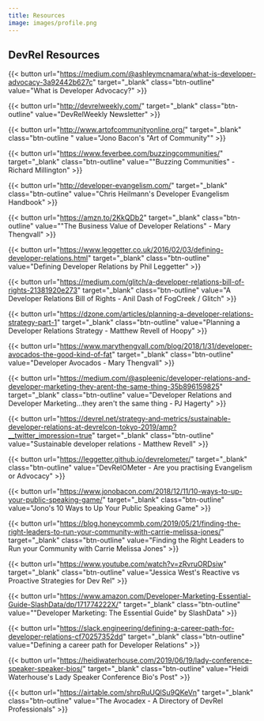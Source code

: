 ```yaml
---
title: Resources
image: images/profile.png
---
```

## DevRel Resources
{{< button url="https://medium.com/@ashleymcnamara/what-is-developer-advocacy-3a92442b627c" target="_blank" class="btn-outline" value="What is Developer Advocacy?" >}}

{{< button url="http://devrelweekly.com/" target="_blank" class="btn-outline" value="DevRelWeekly Newsletter" >}}

{{< button url="http://www.artofcommunityonline.org/" target="_blank" class="btn-outline " value="Jono Bacon's \"Art of Community\"" >}}

{{< button url="https://www.feverbee.com/buzzingcommunities/" target="_blank" class="btn-outline" value="\"Buzzing Communities\" - Richard Millington" >}}

{{< button url="http://developer-evangelism.com/" target="_blank" class="btn-outline" value="Chris Heilmann's Developer Evangelism Handbook" >}}

{{< button url="https://amzn.to/2KkQDb2" target="_blank" class="btn-outline" value="\"The Business Value of Developer Relations\" - Mary Thengvall" >}}

{{< button url="https://www.leggetter.co.uk/2016/02/03/defining-developer-relations.html" target="_blank" class="btn-outline" value="Defining Developer Relations by Phil Leggetter" >}}

{{< button url="https://medium.com/glitch/a-developer-relations-bill-of-rights-21381920e273" target="_blank" class="btn-outline" value="A Developer Relations Bill of Rights - Anil Dash of FogCreek / Glitch" >}}

{{< button url="https://dzone.com/articles/planning-a-developer-relations-strategy-part-1" target="_blank" class="btn-outline" value="Planning a Developer Relations Strategy - Matthew Revell of Hoopy" >}}

{{< button url="https://www.marythengvall.com/blog/2018/1/31/developer-avocados-the-good-kind-of-fat" target="_blank" class="btn-outline" value="Developer Avocados - Mary Thengvall" >}}

{{< button url="https://medium.com/@aspleenic/developer-relations-and-developer-marketing-they-arent-the-same-thing-35b896159825" target="_blank" class="btn-outline" value="Developer Relations and Developer Marketing...they aren't the same thing - PJ Hagerty" >}}

{{< button url="https://devrel.net/strategy-and-metrics/sustainable-developer-relations-at-devrelcon-tokyo-2019/amp?__twitter_impression=true" target="_blank" class="btn-outline" value="Sustainable developer relations - Matthew Revell" >}}

{{< button url="https://leggetter.github.io/devrelometer/" target="_blank" class="btn-outline" value="DevRelOMeter - Are you practising Evangelism or Advocacy" >}}

 {{< button url="https://www.jonobacon.com/2018/12/11/10-ways-to-up-your-public-speaking-game/" target="_blank" class="btn-outline" value="Jono's 10 Ways to Up Your Public Speaking Game" >}}

{{< button url="https://blog.honeycommb.com/2019/05/21/finding-the-right-leaders-to-run-your-community-with-carrie-melissa-jones/" target="_blank" class="btn-outline" value="Finding the Right Leaders to Run your Community with Carrie Melissa Jones" >}}

{{< button url="https://www.youtube.com/watch?v=zRvruORDsiw" target="_blank" class="btn-outline" value="Jessica West's Reactive vs Proactive Strategies for Dev Rel" >}}

{{< button url="https://www.amazon.com/Developer-Marketing-Essential-Guide-SlashData/dp/171774222X/" target="_blank" class="btn-outline" value="\"Developer Marketing: The Essential Guide\" by SlashData" >}}

{{< button url="https://slack.engineering/defining-a-career-path-for-developer-relations-cf70257352dd" target="_blank" class="btn-outline" value="Defining a career path for Developer Relations" >}}

{{< button url="https://heidiwaterhouse.com/2019/06/19/lady-conference-speaker-speaker-bios/" target="_blank" class="btn-outline" value="Heidi Waterhouse's Lady Speaker Conference Bio's Post" >}}

{{< button url="https://airtable.com/shrpRuUQlSu9QKeVn" target="_blank" class="btn-outline" value="The Avocadex - A Directory of DevRel Professionals" >}}
